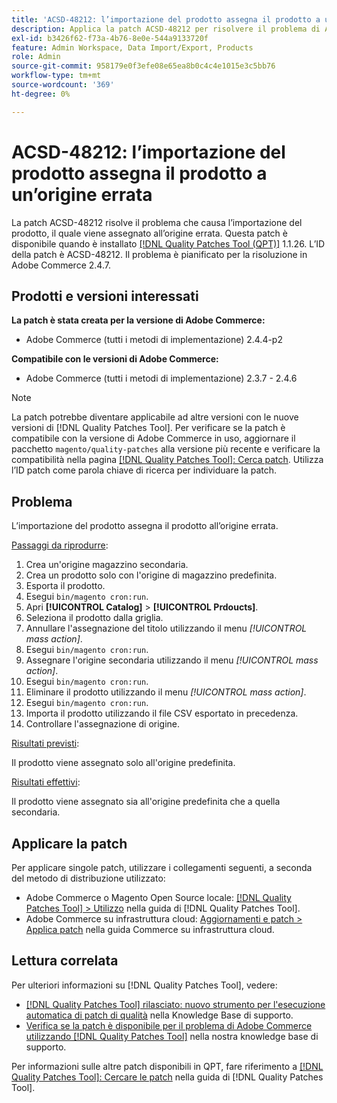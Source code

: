 ```yaml
---
title: 'ACSD-48212: l’importazione del prodotto assegna il prodotto a un’origine errata'
description: Applica la patch ACSD-48212 per risolvere il problema di Adobe Commerce, a causa del quale l’importazione del prodotto assegna il prodotto alla sorgente errata.
exl-id: b3426f62-f73a-4b76-8e0e-544a9133720f
feature: Admin Workspace, Data Import/Export, Products
role: Admin
source-git-commit: 958179e0f3efe08e65ea8b0c4c4e1015e3c5bb76
workflow-type: tm+mt
source-wordcount: '369'
ht-degree: 0%

---
```


# ACSD-48212: l’importazione del prodotto assegna il prodotto a un’origine errata

La patch ACSD-48212 risolve il problema che causa l’importazione del prodotto, il quale viene assegnato all’origine errata. Questa patch è disponibile quando è installato [[!DNL Quality Patches Tool (QPT)]](/help/announcements/adobe-commerce-announcements/magento-quality-patches-released-new-tool-to-self-serve-quality-patches.md) 1.1.26. L’ID della patch è ACSD-48212. Il problema è pianificato per la risoluzione in Adobe Commerce 2.4.7.

## Prodotti e versioni interessati

**La patch è stata creata per la versione di Adobe Commerce:**

* Adobe Commerce (tutti i metodi di implementazione) 2.4.4-p2

**Compatibile con le versioni di Adobe Commerce:**

* Adobe Commerce (tutti i metodi di implementazione) 2.3.7 - 2.4.6

>[!NOTE]
>
>La patch potrebbe diventare applicabile ad altre versioni con le nuove versioni di [!DNL Quality Patches Tool]. Per verificare se la patch è compatibile con la versione di Adobe Commerce in uso, aggiornare il pacchetto `magento/quality-patches` alla versione più recente e verificare la compatibilità nella pagina [[!DNL Quality Patches Tool]: Cerca patch](https://experienceleague.adobe.com/tools/commerce-quality-patches/index.html). Utilizza l’ID patch come parola chiave di ricerca per individuare la patch.

## Problema

L’importazione del prodotto assegna il prodotto all’origine errata.

<u>Passaggi da riprodurre</u>:

1. Crea un&#39;origine magazzino secondaria.
1. Crea un prodotto solo con l&#39;origine di magazzino predefinita.
1. Esporta il prodotto.
1. Esegui `bin/magento cron:run`.
1. Apri **[!UICONTROL Catalog]** > **[!UICONTROL Prdoucts]**.
1. Seleziona il prodotto dalla griglia.
1. Annullare l&#39;assegnazione del titolo utilizzando il menu *[!UICONTROL mass action]*.
1. Esegui `bin/magento cron:run`.
1. Assegnare l&#39;origine secondaria utilizzando il menu *[!UICONTROL mass action]*.
1. Esegui `bin/magento cron:run`.
1. Eliminare il prodotto utilizzando il menu *[!UICONTROL mass action]*.
1. Esegui `bin/magento cron:run`.
1. Importa il prodotto utilizzando il file CSV esportato in precedenza.
1. Controllare l&#39;assegnazione di origine.

<u>Risultati previsti</u>:

Il prodotto viene assegnato solo all&#39;origine predefinita.

<u>Risultati effettivi</u>:

Il prodotto viene assegnato sia all&#39;origine predefinita che a quella secondaria.

## Applicare la patch

Per applicare singole patch, utilizzare i collegamenti seguenti, a seconda del metodo di distribuzione utilizzato:

* Adobe Commerce o Magento Open Source locale: [[!DNL Quality Patches Tool] > Utilizzo](https://experienceleague.adobe.com/docs/commerce-operations/tools/quality-patches-tool/usage.html) nella guida di [!DNL Quality Patches Tool].
* Adobe Commerce su infrastruttura cloud: [Aggiornamenti e patch > Applica patch](https://experienceleague.adobe.com/docs/commerce-cloud-service/user-guide/develop/upgrade/apply-patches.html) nella guida Commerce su infrastruttura cloud.

## Lettura correlata

Per ulteriori informazioni su [!DNL Quality Patches Tool], vedere:

* [[!DNL Quality Patches Tool] rilasciato: nuovo strumento per l&#39;esecuzione automatica di patch di qualità](/help/announcements/adobe-commerce-announcements/magento-quality-patches-released-new-tool-to-self-serve-quality-patches.md) nella Knowledge Base di supporto.
* [Verifica se la patch è disponibile per il problema di Adobe Commerce utilizzando  [!DNL Quality Patches Tool]](/help/support-tools/patches-available-in-qpt-tool/check-patch-for-magento-issue-with-magento-quality-patches.md) nella nostra knowledge base di supporto.

Per informazioni sulle altre patch disponibili in QPT, fare riferimento a [[!DNL Quality Patches Tool]: Cercare le patch](https://experienceleague.adobe.com/tools/commerce-quality-patches/index.html) nella guida di [!DNL Quality Patches Tool].
